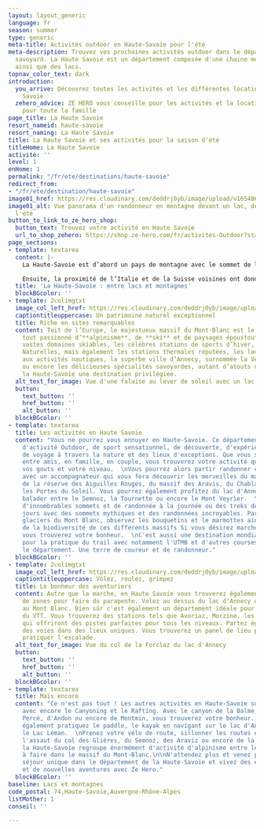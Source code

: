 ```yaml
---
layout: layout_generic
language: fr
season: summer
type: generic
meta-title: Activités outdoor en Haute-Savoie pour l'été
meta-description: Trouvez vos prochaines activités outdoor dans le département haut
  savoyard. La Haute Savoie est un département composée d'une chaine montagneuse incroyable
  ainsi que des lacs.
topnav_color_text: dark
introduction:
  you_arrive: Découvrez toutes les activités et les différentes locations en Haute
    Savoie
  zehero_advice: ZE HERO vous conseille pour les activités et la location des équipements
    pour toute la famille
page_title: La Haute Savoie
resort_nameid: haute-savoie
resort_naming: La Haute Savoie
title: La Haute Savoie et ses activités pour la saison d'été
titleHome: La Haute Savoie
activite: ''
level: 1
enHome: 1
permalink: "/fr/ete/destinations/haute-savoie"
redirect_from:
- "/fr/ete/destination/haute-savoie"
image01_href: https://res.cloudinary.com/deddrj0yb/image/upload/v1654869584/website/summer/PXL_20220522_102041361.jpg
image01_alt: Vue panorama d'un randonneur en montagne devant un lac, des montagnes
  l'été
button_to_link_to_ze_hero_shop:
  button_text: Trouvez votre activité en Haute Savoie
  url_to_shop_zehero: https://shop.ze-hero.com/fr/activites-Outdoor?station=Haute+Savoie+%2874%29&calessonstype=all&catypegenderlistsummer=all&calessonsactivitytype=all&start-date=12%2F12%2F2021
page_sections:
- template: textarea
  content: |-
    La Haute-Savoie est d’abord un pays de montagne avec le sommet de l’Europe, le Mont-Blanc, régnant majestueusement du haut de ses 4810 mètres. C’est aussi un département où, petit à petit, l’eau a dessiné de grandes et profondes vallées creusant délicatement les abords des massifs aux noms typiques (Aravis, Bauges, Bornes…) rendus accessibles hiver comme été pour le plus grand plaisir des vacanciers et des haut-savoyards.

    Ensuite, la proximité de l’Italie et de la Suisse voisines ont donné à cette région un peu du charme délicat qui construisent son caractère, sa spécificité et son authenticité : Annecy, le Genevois et les Aravis, le Pays du Mont-Blanc-Grand Massif, le lac Leman et les portes du soleil.
  title: 'La Haute-Savoie : entre lacs et montagnes'
  blockBGcolor: ''
- template: 2colimgtxt
  image_col_left_href: https://res.cloudinary.com/deddrj0yb/image/upload/v1643015413/website/summer/clemence-bergougnoux-AJkNPizwyAo-unsplash_nelgjc.jpg
  captiontitleuppercase: Un patrimoine naturel exceptionnel
  title: Riche en sites remarquables
  content: Toit de l’Europe, le majestueux massif du Mont-Blanc est le paradis de
    tout passionné d’**alpinisme**, de **ski** et de paysages époustouflants. Les
    vastes domaines skiables, les célèbres stations de sports d’hiver, les Réserves
    Naturelles, mais également les stations thermales réputées, les lacs propices
    aux activités nautiques, la superbe ville d’Annecy, surnommée la Venise des Alpes
    ou encore les délicieuses spécialités savoyardes, autant d’atouts qui font de
    la Haute-Savoie une destination privilégiée.
  alt_text_for_image: Vue d'une falaise au lever de soleil avec un lac devant en montagne
  button:
    text_button: ''
    href_button: ''
    alt_button: ''
  blockBGcolor: ''
- template: textarea
  title: Les activités en Haute Savoie
  content: "Vous ne pourrez vous ennuyer en Haute-Savoie. Ce département est un paradis
    d'activité Outdoor, de sport sensationnel, de découverte, d'expérience nouvelle
    de voyage à travers la nature et des lieux d'exceptions. Que vous soyez seul,
    entre amis, en famille, en couple, vous trouverez votre activité quelque soit
    vos gouts et votre niveau.  \nVous pourrez alors partir randonner en montagne
    avec un accompagnateur qui vous fera découvrir les merveilles du massif du Mont-Blanc,
    de la réserve des Aiguilles Rouges, du massif des Aravis, du Chablais ainsi que
    les Portes du Soleil. Vous pourrez également profitez du lac d'Annecy et de vous
    balader entre le Semnoz, la Tournette ou encore le Mont Veyrier.  \nVous retrouvez
    d'innombrables sommets et de randonnée à la journée ou des treks de plusieurs
    jours avec des sommets mythiques et des randonnées incroyables. Partez sous les
    glaciers du Mont Blanc, observez les bouquetins et le marmottes ainsi que la richesse
    de la biodiversité de ces différents massifs Si vous désirez marcher ou courir,
    vous trouverez votre bonheur.  \nC'est aussi une destination mondialement connue
    pour la pratique du trail avec notamment l'UTMB et d'autres courses dans tout
    le département. Une terre de coureur et de randonneur."
  blockBGcolor: ''
- template: 2colimgtxt
  image_col_left_href: https://res.cloudinary.com/deddrj0yb/image/upload/v1643015412/website/summer/aurelien-krier-pwyueOgekMM-unsplash_fofpwu.jpg
  captiontitleuppercase: Volez, roulez, grimpez
  title: Le bonheur des aventuriers
  content: Autre que la marche, en Haute Savoie vous trouverez également énormément
    de zones pour faire du parapente. Volez au dessus du lac d'Annecy ou encore face
    au Mont Blanc. Bien sûr c'est également un département idéale pour la pratique
    du VTT. Vous trouverez des stations tels que Avoriaz, Morzine, les Gets, La Clusaz
    qui offriront des pistes parfaites pour tous les niveaux. Partez également grimper
    des voies dans des lieux uniques. Vous trouverez un panel de lieu parfait pour
    pratiquer l'escalade.
  alt_text_for_image: Vue du col de la Forclaz du lac d'Annecy
  button:
    text_button: ''
    href_button: ''
    alt_button: ''
  blockBGcolor: ''
- template: textarea
  title: Mais encore
  content: "Ce n'est pas tout ! Les autres activités en Haute-Savoie sont encore nombreuses,
    avec encore le Canyoning et le Rafting. Avec le canyon de la Balme, de la Pointe
    Percé, d'Andon ou encore de Montmin, vous trouverez votre bonheur. Vous pourrez
    également pratiquez le paddle, le kayak en navigant sur le lac d'Annecy ou encore
    le Lac Léman.  \nPrenez votre vélo de route, sillonner les routes et partez à
    l'assaut du col des Glières, du Semnoz, des Araviz ou encore de la Colombière.\n\nEvidement,
    la Haute-Savoie regroupe énormément d'activité d'alpinisme entre les courses incroyables
    à faire dans le massif du Mont-Blanc.\n\nN'attendez plus et venez profiter d'un
    séjour unique dans le département de la Haute-Savoie et vivez des expériences
    et de nouvelles aventures avec Ze Hero."
  blockBGcolor: ''
baseline: Lacs et montagnes
code_postal: 74,Haute-Savoie,Auvergne-Rhône-Alpes
listMother: 1
conseil: ''

---
```

